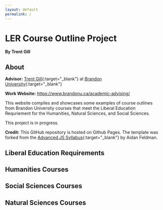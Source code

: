 ```yaml
---
layout: default
permalink: /
---
```


# LER Course Outline Project

**By Trent Gill**

## About

**Advisor:** [Trent Gill](http://trentgill.ca/){:target="_blank"} at [Brandon University](http://brandonu.ca/){:target="_blank"}

**Work Website:** https://www.brandonu.ca/academic-advising/

This website compiles and showcases some examples of course outlines from Brandon University courses that meet the Liberal Education Requriement for the Humanities, Natural Sciences, and Social Sciences.

This project is in progress. 

**Credit:** This GitHub repository is hosted on Github Pages. The template was forked from the [Advanced JS Syllabus](https://github.com/advanced-js/syllabus){:target="_blank"} by Aidan Feldman. 

## Liberal Education Requirements

## Humanities Courses
									               
## Social Sciences Courses

## Natural Sciences Courses


